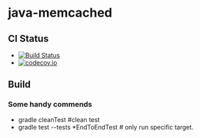 # java-memcached
## CI Status
* [![Build Status](https://travis-ci.org/LianWaiYuChanChan/java-memcached.svg?branch=master)](https://travis-ci.org/LianWaiYuChanChan/java-memcached)
* [![codecov.io](https://codecov.io/github/LianWaiYuChanChan/java-memcached/coverage.svg?branch=master)](https://codecov.io/github/LianWaiYuChanChan/java-memcached?branch=master)

## Build
### Some handy commends
* gradle cleanTest #clean test 
* gradle test --tests \*EndToEndTest  # only run specific target.

